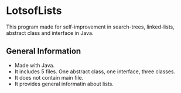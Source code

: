 # LotsofLists
This program made for self-improvement in search-trees, linked-lists, abstract class and interface in Java.

## General Information
- Made with Java.
- It includes 5 files. One abstract class, one interface, three classes.
- It does not contain main file.
- It provides general informatin about lists.



